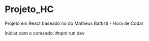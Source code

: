 # Projeto_HC
Projeto em React baseado no do Matheus Battisti - Hora de Codar

Iniciar com o comando: #npm run dev
